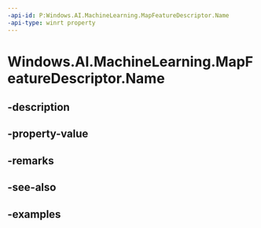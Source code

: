 ```yaml
---
-api-id: P:Windows.AI.MachineLearning.MapFeatureDescriptor.Name
-api-type: winrt property
---
```


<!-- Property syntax.
public string Name { get; }
-->

# Windows.AI.MachineLearning.MapFeatureDescriptor.Name

## -description

## -property-value

## -remarks

## -see-also

## -examples

